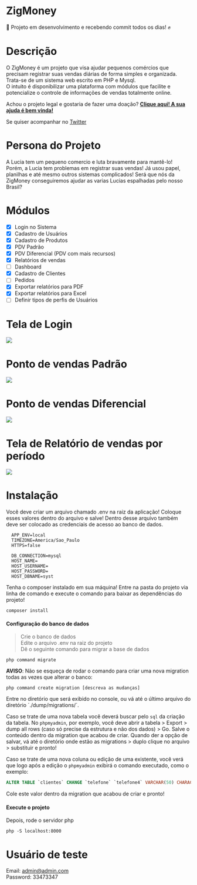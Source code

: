 # ZigMoney
🚧 Projeto em desenvolvimento e recebendo commit todos os dias! ✊

# Descrição
<p>
O ZigMoney é um projeto que visa ajudar pequenos comércios que precisam registrar suas vendas diárias de forma simples e organizada. Trata-se de um sistema web escrito em PHP e Mysql. <br>
O intuito é disponibilizar uma plataforma com módulos que facilite e potencialize o controle de informações de vendas totalmente online.
</p>

<p>
  Achou o projeto legal e gostaria de fazer uma doação? <a href="https://pag.ae/7W6_WBpg2" target="_blank">
  <b>Clique aqui! A sua ajuda é bem vinda!</b></a>
</p>

<p>
  Se quiser acompanhar no <a href="https://twitter.com/ZigMoneyProjeto">Twitter</a>
</p>

# Persona do Projeto
<p>
A Lucia tem um pequeno comercio e luta bravamente para mantê-lo! Porém, a Lucia tem problemas em registrar suas vendas! Já usou papel, planilhas e até mesmo outros sistemas complicados! Será que nós da ZigMoney conseguiremos ajudar as varias Lucias espalhadas pelo nosso Brasil?
</p>

# Módulos
- [x] Login no Sistema
- [x] Cadastro de Usuários
- [x] Cadastro de Produtos
- [x] PDV Padrão
- [x] PDV Diferencial (PDV com mais recursos)
- [x] Relatórios de vendas
- [ ] Dashboard
- [x] Cadastro de Clientes
- [ ] Pedidos
- [x] Exportar relatórios para PDF
- [x] Exportar relatórios para Excel
- [ ] Definir tipos de perfis de Usuários

# Tela de Login
<img src="https://raw.githubusercontent.com/valdiney/zig/master/prints/login.jpg"/>

# Ponto de vendas Padrão
<img src="https://raw.githubusercontent.com/valdiney/zig/master/prints/tela_de_venda.png"/>

# Ponto de vendas Diferencial
<img src="https://raw.githubusercontent.com/valdiney/zig/master/prints/tela_de_venda_diferencial.png"/>

# Tela de Relatório de vendas por período
<img src="https://raw.githubusercontent.com/valdiney/zig/master/prints/tela_de_relatorio_por_periodo.png"/>

# Instalação
<p>
  Você deve criar um arquivo chamado .env na raiz da aplicação! Coloque esses valores dentro do arquivo e salve!
  Dentro desse arquivo também deve ser colocado as credenciais de acesso ao banco de dados.
</p>

```TEXT
  APP_ENV=local
  TIMEZONE=America/Sao_Paulo
  HTTPS=false

  DB_CONNECTION=mysql
  HOST_NAME=
  HOST_USERNAME=
  HOST_PASSWORD=
  HOST_DBNAME=syst
```

Tenha o composer instalado em sua máquina! Entre na pasta do projeto via linha de comando e execute
o comando para baixar as dependências do projeto!

```TEXT
composer install
```

#### Configuração do banco de dados

> Crie o banco de dados \
> Edite o arquivo .env na raiz do projeto \
> Dê o seguinte comando para migrar a base de dados

```bin
php command migrate
```

**AVISO**: Não se esqueça de rodar o comando para criar uma nova migration todas as vezes que alterar o banco:

```bin
php command create migration [descreva as mudanças]
```

Entre no diretório que será exibido no console, ou vá até o último arquivo do diretório ´./dump/migrations/´.

Caso se trate de uma nova tabela você deverá buscar pelo `sql` da criação da tabela.  No `phpmyadmin`, por exemplo, você deve abrir a tabela > Export > dump all rows (caso só precise da estrutura e não dos dados) > Go. Salve o conteúdo dentro da migration que acabou de criar. Quando der a opção de salvar, vá até o diretório onde estão as migrations > duplo clique no arquivo > substituir e pronto!

Caso se trate de uma nova coluna ou edição de uma existente, você verá que logo após a edição o `phpmyadmin` exibirá o comando executado, como o exemplo:

```sql
ALTER TABLE `clientes` CHANGE `telefone` `telefone4` VARCHAR(50) CHARACTER SET latin1 COLLATE latin1_swedish_ci NULL DEFAULT NULL;
```

Cole este valor dentro da migration que acabou de criar e pronto!

#### Execute o projeto

Depois, rode o servidor php

```TEXT
php -S localhost:8000
```

# Usuário de teste
Email: admin@admin.com <br>
Password: 33473347
